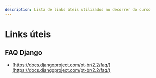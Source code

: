 ```yaml
---
description: Lista de links úteis utilizados no decorrer do curso
---
```


# Links úteis

## FAQ Django

* [https://docs.djangoproject.com/pt-br/2.2/faq/](https://docs.djangoproject.com/pt-br/2.2/faq/)



